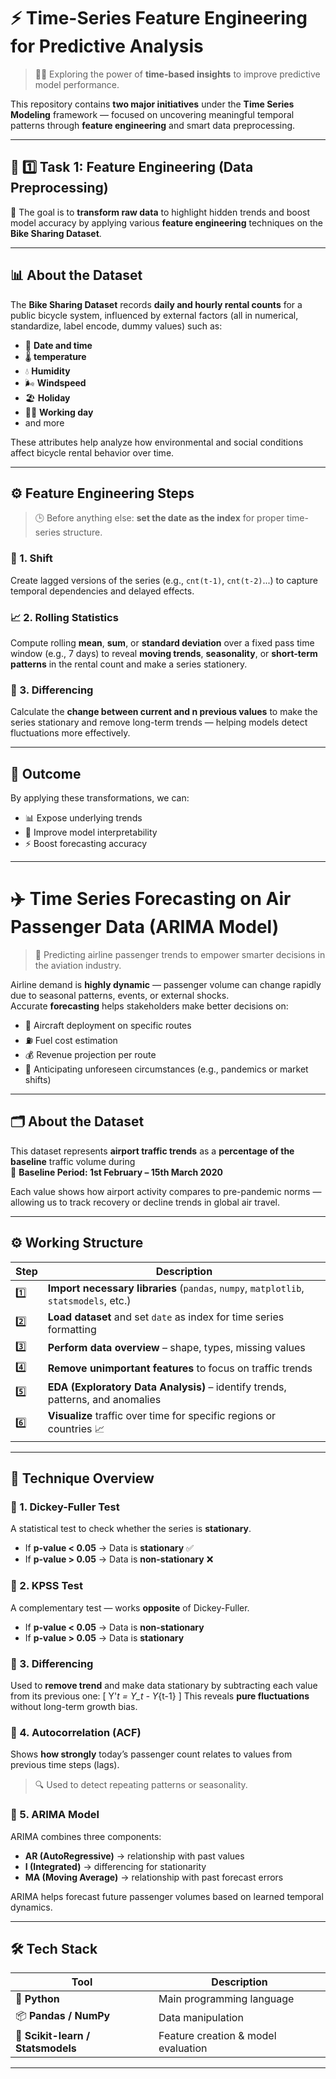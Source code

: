 # ⚡ Time-Series Feature Engineering for Predictive Analysis  

> 🚴‍♀️ Exploring the power of **time-based insights** to improve predictive model performance.  

This repository contains **two major initiatives** under the **Time Series Modeling** framework — focused on uncovering meaningful temporal patterns through **feature engineering** and smart data preprocessing.  

---

## 🧩 1️⃣ Task 1: Feature Engineering (Data Preprocessing)

🎯 The goal is to **transform raw data** to highlight hidden trends and boost model accuracy by applying various **feature engineering** techniques on the **Bike Sharing Dataset**.

---

## 📊 About the Dataset  

The **Bike Sharing Dataset** records **daily and hourly rental counts** for a public bicycle system, influenced by external factors (all in numerical, standardize, label encode, dummy values) such as:
- 📅 **Date and time**
- 🌡️ **temperature**
- 💧 **Humidity**
- 🌬️ **Windspeed**
- 🏖️ **Holiday**
- 🧑‍💼 **Working day**
- and more

These attributes help analyze how environmental and social conditions affect bicycle rental behavior over time.

---

## ⚙️ Feature Engineering Steps  

> 🕒 Before anything else: **set the date as the index** for proper time-series structure.

### 🔁 1. Shift  
Create lagged versions of the series (e.g., `cnt(t-1)`, `cnt(t-2)`...) to capture temporal dependencies and delayed effects.

### 📈 2. Rolling Statistics  
Compute rolling **mean**, **sum**, or **standard deviation** over a fixed pass time window (e.g., 7 days) to reveal **moving trends**, **seasonality**, or **short-term patterns** in the rental count and make a series stationery.

### 🔺 3. Differencing  
Calculate the **change between current and n previous values** to make the series stationary and remove long-term trends — helping models detect fluctuations more effectively.

---

## 🚀 Outcome  

By applying these transformations, we can:
- 📊 Expose underlying trends  
- 🧠 Improve model interpretability  
- ⚡ Boost forecasting accuracy  

---


# ✈️ Time Series Forecasting on Air Passenger Data (ARIMA Model)

> 🧠 Predicting airline passenger trends to empower smarter decisions in the aviation industry.  

Airline demand is **highly dynamic** — passenger volume can change rapidly due to seasonal patterns, events, or external shocks.  
Accurate **forecasting** helps stakeholders make better decisions on:
- 🛫 Aircraft deployment on specific routes  
- ⛽ Fuel cost estimation  
- 💰 Revenue projection per route  
- 🧩 Anticipating unforeseen circumstances (e.g., pandemics or market shifts)

---

## 🗂️ About the Dataset  

This dataset represents **airport traffic trends** as a **percentage of the baseline** traffic volume during  
📅 **Baseline Period: 1st February – 15th March 2020**  

Each value shows how airport activity compares to pre-pandemic norms — allowing us to track recovery or decline trends in global air travel.  

---

## ⚙️ Working Structure  

| Step | Description |
|------|--------------|
| 1️⃣ | **Import necessary libraries** (`pandas`, `numpy`, `matplotlib`, `statsmodels`, etc.) |
| 2️⃣ | **Load dataset** and set `date` as index for time series formatting |
| 3️⃣ | **Perform data overview** – shape, types, missing values |
| 4️⃣ | **Remove unimportant features** to focus on traffic trends |
| 5️⃣ | **EDA (Exploratory Data Analysis)** – identify trends, patterns, and anomalies |
| 6️⃣ | **Visualize** traffic over time for specific regions or countries 📈 |

---

## 🧪 Technique Overview  

### 🧭 1. Dickey-Fuller Test  
A statistical test to check whether the series is **stationary**.  
- If **p-value < 0.05** → Data is **stationary** ✅  
- If **p-value > 0.05** → Data is **non-stationary** ❌  

### 🧮 2. KPSS Test  
A complementary test — works **opposite** of Dickey-Fuller.  
- If **p-value < 0.05** → Data is **non-stationary**  
- If **p-value > 0.05** → Data is **stationary**

### 🔁 3. Differencing  
Used to **remove trend** and make data stationary by subtracting each value from its previous one:
\[
Y'_t = Y_t - Y_{t-1}
\]
This reveals **pure fluctuations** without long-term growth bias.

### 🔗 4. Autocorrelation (ACF)  
Shows **how strongly** today’s passenger count relates to values from previous time steps (lags).  
> 🔍 Used to detect repeating patterns or seasonality.

### 🧩 5. ARIMA Model  
ARIMA combines three components:
- **AR (AutoRegressive)** → relationship with past values  
- **I (Integrated)** → differencing for stationarity  
- **MA (Moving Average)** → relationship with past forecast errors  

ARIMA helps forecast future passenger volumes based on learned temporal dynamics.  

---

## 🛠️ Tech Stack  

| Tool | Description |
|------|--------------|
| 🐍 **Python** | Main programming language |
| 📦 **Pandas / NumPy** | Data manipulation |
| 🧮 **Scikit-learn / Statsmodels** | Feature creation & model evaluation |

---
